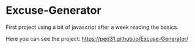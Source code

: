 # Excuse-Generator
First project using a bit of javascript after a week reading the basics.

Here you can see the project: https://ped31.github.io/Excuse-Generator/

